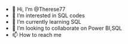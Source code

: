 - 👋 Hi, I’m @Therese77
- 👀 I’m interested in SQL codes
- 🌱 I’m currently learning SQL
- 💞️ I’m looking to collaborate on Power BI,SQL
- 📫 How to reach me

<!---
Therese77/Therese77 is a ✨ special ✨ repository because its `README.md` (this file) appears on your GitHub profile.
You can click the Preview link to take a look at your changes.
--->
